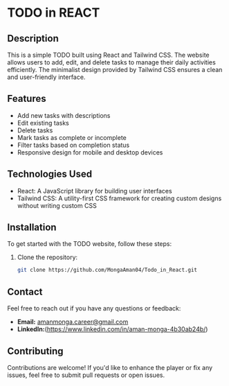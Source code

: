 # TODO in REACT

## Description

This is a simple TODO built using React and Tailwind CSS. The website allows users to add, edit, and delete tasks to manage their daily activities efficiently. The minimalist design provided by Tailwind CSS ensures a clean and user-friendly interface.

## Features

- Add new tasks with descriptions
- Edit existing tasks
- Delete tasks
- Mark tasks as complete or incomplete
- Filter tasks based on completion status
- Responsive design for mobile and desktop devices

## Technologies Used

- React: A JavaScript library for building user interfaces
- Tailwind CSS: A utility-first CSS framework for creating custom designs without writing custom CSS

## Installation

To get started with the TODO website, follow these steps:

1. Clone the repository:

   ```bash
   git clone https://github.com/MongaAman04/Todo_in_React.git

## Contact

Feel free to reach out if you have any questions or feedback:

- **Email:** amanmonga.career@gmail.com
- **LinkedIn:**(https://www.linkedin.com/in/aman-monga-4b30ab24b/)

## Contributing

Contributions are welcome! If you'd like to enhance the player or fix any issues, feel free to submit pull requests or open issues.
